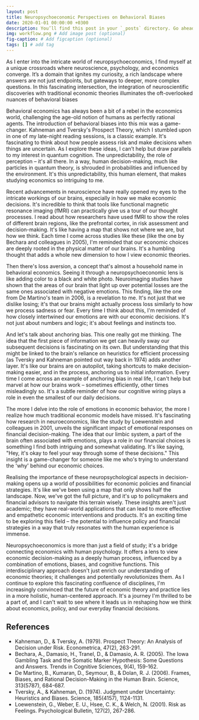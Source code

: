 ```yaml
---
layout: post
title: Neuropsychoeconomic Perspectives on Behavioral Biases
date: 2020-01-01 00:00:00 +0300
description: You’ll find this post in your `_posts` directory. Go ahead and edit it and re-build the site to see your changes. # Add post description (optional)
img: workflow.png # Add image post (optional)
fig-caption: # Add figcaption (optional)
tags: [] # add tag
---
```


  As I enter into the intricate world of neuropsychoeconomics, I find myself at a unique crossroads where neuroscience, psychology, and economics converge. It’s a domain that ignites my curiosity, a rich landscape where answers are not just endpoints, but gateways to deeper, more complex questions. In this fascinating intersection, the integration of neuroscientific discoveries with traditional economic theories illuminates the oft-overlooked nuances of behavioral biases

Behavioral economics has always been a bit of a rebel in the economics world, challenging the age-old notion of humans as perfectly rational agents. The introduction of behavioral biases into this mix was a game-changer. Kahneman and Tversky's Prospect Theory, which I stumbled upon in one of my late-night reading sessions, is a classic example. It's fascinating to think about how people assess risk and make decisions when things are uncertain. As I explore these ideas, I can’t help but draw parallels to my interest in quantum cognition. The unpredictability, the role of perception – it's all there. In a way, human decision-making, much like particles in quantum theory, is shrouded in probabilities and influenced by the environment. It's this unpredictability, this human element, that makes studying economics so intriguing to me.


Recent advancements in neuroscience have really opened my eyes to the intricate workings of our brains, especially in how we make economic decisions. It's incredible to think that tools like functional magnetic resonance imaging (fMRI) can practically give us a tour of our thought processes. I read about how researchers have used fMRI to show the roles of different brain regions, like the prefrontal cortex, in risk assessment and decision-making. It's like having a map that shows not where we are, but how we think. Each time I come across studies like these (like the one by Bechara and colleagues in 2005), I'm reminded that our economic choices are deeply rooted in the physical matter of our brains. It's a humbling thought that adds a whole new dimension to how I view economic theories.

Then there's loss aversion, a concept that's almost a household name in behavioral economics. Seeing it through a neuropsychoeconomic lens is like adding color to a black and white photo. Neuroimaging studies have shown that the areas of our brain that light up over potential losses are the same ones associated with negative emotions. This finding, like the one from De Martino's team in 2006, is a revelation to me. It's not just that we dislike losing; it's that our brains might actually process loss similarly to how we process sadness or fear. Every time I think about this, I'm reminded of how closely intertwined our emotions are with our economic decisions. It's not just about numbers and logic; it's about feelings and instincts too.

And let's talk about anchoring bias. This one really got me thinking. The idea that the first piece of information we get can heavily sway our subsequent decisions is fascinating on its own. But understanding that this might be linked to the brain's reliance on heuristics for efficient processing (as Tversky and Kahneman pointed out way back in 1974) adds another layer. It's like our brains are on autopilot, taking shortcuts to make decision-making easier, and in the process, anchoring us to initial information. Every time I come across an example of anchoring bias in real life, I can't help but marvel at how our brains work – sometimes efficiently, other times misleadingly so. It's a subtle reminder of how our cognitive wiring plays a role in even the smallest of our daily decisions.

The more I delve into the role of emotions in economic behavior, the more I realize how much traditional economic models have missed. It's fascinating how research in neuroeconomics, like the study by Loewenstein and colleagues in 2001, unveils the significant impact of emotional responses on financial decision-making. The idea that our limbic system, a part of the brain often associated with emotions, plays a role in our financial choices is something I find both intriguing and somewhat validating. It's like saying, "Hey, it's okay to feel your way through some of these decisions." This insight is a game-changer for someone like me who's trying to understand the 'why' behind our economic choices.

Realising the importance of these neuropsychological aspects in decision-making opens up a world of possibilities for economic policies and financial strategies. It's like we've been using a map that only shows half the landscape. Now, we've got the full picture, and it's up to policymakers and financial advisors to navigate this terrain wisely. These insights aren't just academic; they have real-world applications that can lead to more effective and empathetic economic interventions and products. It's an exciting time to be exploring this field – the potential to influence policy and financial strategies in a way that truly resonates with the human experience is immense.

Neuropsychoeconomics is more than just a field of study; it's a bridge connecting economics with human psychology. It offers a lens to view economic decision-making as a deeply human process, influenced by a combination of emotions, biases, and cognitive functions. This interdisciplinary approach doesn't just enrich our understanding of economic theories; it challenges and potentially revolutionizes them. As I continue to explore this fascinating confluence of disciplines, I'm increasingly convinced that the future of economic theory and practice lies in a more holistic, human-centered approach. It's a journey I'm thrilled to be a part of, and I can't wait to see where it leads us in reshaping how we think about economics, policy, and our everyday financial decisions.

## References

- Kahneman, D., & Tversky, A. (1979). Prospect Theory: An Analysis of Decision under Risk. Econometrica, 47(2), 263-291.
- Bechara, A., Damasio, H., Tranel, D., & Damasio, A. R. (2005). The Iowa Gambling Task and the Somatic Marker Hypothesis: Some Questions and Answers. Trends in Cognitive Sciences, 9(4), 159-162.
- De Martino, B., Kumaran, D., Seymour, B., & Dolan, R. J. (2006). Frames, Biases, and Rational Decision-Making in the Human Brain. Science, 313(5787), 684-687.
- Tversky, A., & Kahneman, D. (1974). Judgment under Uncertainty: Heuristics and Biases. Science, 185(4157), 1124-1131.
- Loewenstein, G., Weber, E. U., Hsee, C. K., & Welch, N. (2001). Risk as Feelings. Psychological Bulletin, 127(2), 267-286.
